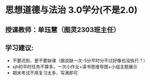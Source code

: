 # 思想道德与法治 3.0学分(不是2.0)
## 授课教师：单珏慧（图灵2303班主任）

## 学习建议:
- 不要迟到、更不要缺课（据说缺一次-5分平时分不过好像也没执行？）
- sjh的平时任务不算多，一次小作业+读书思维导图+小组主题展示
- 期末考试不用复习太多，写满即可